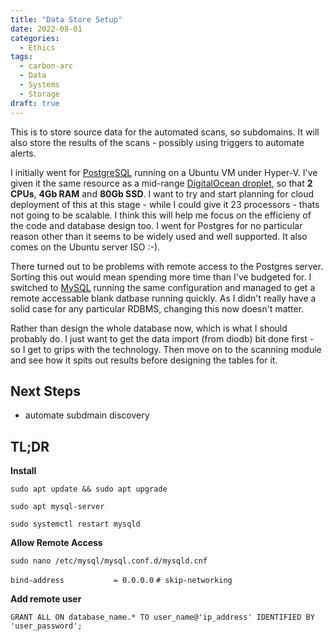 ```yaml
---
title: "Data Store Setup"
date: 2022-08-01
categories:
  - Ethics
tags:
  - carbon-arc
  - Data
  - Systems
  - Storage
draft: true
---
```

This is to store source data for the automated scans, so subdomains. It will also store the results of the scans - possibly using triggers to automate alerts.  

I initially went for [PostgreSQL](https://www.postgresql.org/) running on a Ubuntu VM under Hyper-V. I've given it the same resource as a mid-range [DigitalOcean droplet](https://www.digitalocean.com/pricing/droplets), so that **2 CPUs**, **4Gb RAM** and **80Gb SSD**. I want to try and start planning for cloud deployment of this at this stage - while I could give it 23 processors - thats not going to be scalable.  I think this will help me focus on the efficieny of the code and database design too. I went for Postgres for no particular reason other than it seems to be widely used and well supported. It also comes on the Ubuntu server ISO :-). 

There turned out to be problems with remote access to the Postgres server. Sorting this out would mean spending more time than I've budgeted for. I switched to [MySQL](https://www.mysql.com/products/community/) running the same configuration and managed to get a remote accessable blank datbase running quickly. As I didn't really have a solid case for any particular RDBMS, changing this now doesn't matter. 

Rather than design the whole database now, which is what I should probably do. I just want to get the data import (from diodb) bit done first - so I get to grips with the technology. Then move on to the scanning module and see how it spits out results before designing the tables for it.

## Next Steps

- automate subdmain discovery

## TL;DR

**Install** 

`sudo apt update && sudo apt upgrade`

`sudo apt mysql-server`

`sudo systemctl restart mysqld`

**Allow Remote Access**    

`sudo nano /etc/mysql/mysql.conf.d/mysqld.cnf`

`bind-address           = 0.0.0.0`
`# skip-networking`

**Add remote user**  

`GRANT ALL ON database_name.* TO user_name@'ip_address' IDENTIFIED BY 'user_password';`
  
  







